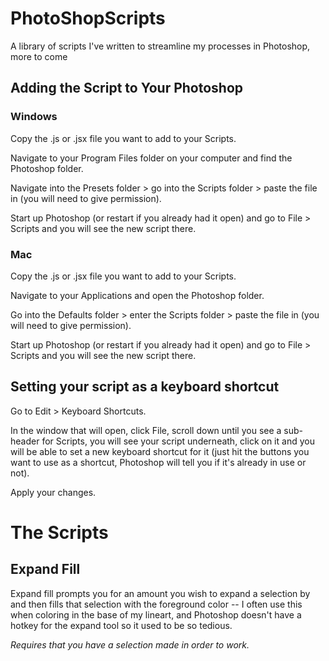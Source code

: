 # PhotoShopScripts
A library of scripts I've written to streamline my processes in Photoshop, more to come
## Adding the Script to Your Photoshop
### Windows
Copy the .js or .jsx file you want to add to your Scripts.

Navigate to your Program Files folder on your computer and find the Photoshop folder.

Navigate into the Presets folder > go into the Scripts folder > paste the file in (you will need to give permission).

Start up Photoshop (or restart if you already had it open) and go to File > Scripts and you will see the new script there.

### Mac
Copy the .js or .jsx file you want to add to your Scripts.

Navigate to your Applications and open the Photoshop folder.

Go into the Defaults folder > enter the Scripts folder > paste the file in (you will need to give permission).

Start up Photoshop (or restart if you already had it open) and go to File > Scripts and you will see the new script there.

## Setting your script as a keyboard shortcut
Go to Edit > Keyboard Shortcuts.

In the window that will open, click File, scroll down until you see a sub-header for Scripts, you will see your script underneath, click on it and you will be able to set a new keyboard shortcut for it (just hit the buttons you want to use as a shortcut, Photoshop will tell you if it's already in use or not).

Apply your changes.

# The Scripts 

## Expand Fill
Expand fill prompts you for an amount you wish to expand a selection by and then fills that selection with the foreground color -- I often use this when coloring in the base of my lineart, and Photoshop doesn't have a hotkey for the expand tool so it used to be so tedious. 

*Requires that you have a selection made in order to work.*

